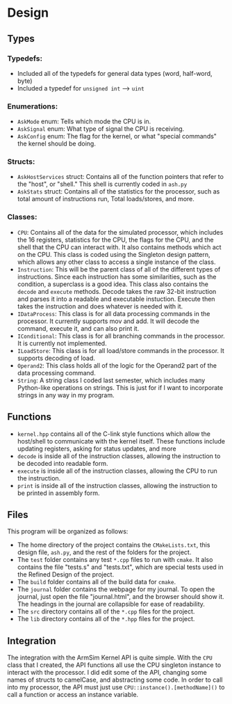 # Design

## Types
### Typedefs:
* Included all of the typedefs for general data types (word, half-word, byte)
* Included a typedef for `unsigned int` --> `uint`
### Enumerations:
* `AskMode` enum: Tells which mode the CPU is in.
* `AskSignal` enum: What type of signal the CPU is receiving.
* `AskConfig` enum: The flag for the kernel, or what "special commands" the kernel should be doing.
### Structs:
* `AskHostServices` struct: Contains all of the function pointers that refer to the "host", or "shell." This shell is currently coded in `ash.py`
* `AskStats` struct: Contains all of the statistics for the processor, such as total amount of instructions run, Total loads/stores, and more.
### Classes:
* `CPU`: Contains all of the data for the simulated processor, which includes the 16 registers, statistics for the CPU, the flags for the CPU, and the shell that the CPU can interact with. It also contains methods which act on the CPU. This class is coded using the Singleton design pattern, which allows any other class to access a single instance of the class.
* `Instruction`: This will be the parent class of all of the different types of instructions. Since each instruction has some similarities, such as the condition, a superclass is a good idea. This class also contains the `decode` and `execute` methods. Decode takes the raw 32-bit instruction and parses it into a readable and executable instuction. Execute then takes the instruction and does whatever is needed with it.
* `IDataProcess`: This class is for all data processing commands in the processor. It currently supports mov and add. It will decode the command, execute it, and can also print it. 
* `IConditional`: This class is for all branching commands in the processor. It is currently not implemented.
* `ILoadStore`: This class is for all load/store commands in the processor. It supports decoding of load.
* `Operand2`: This class holds all of the logic for the Operand2 part of the data processing command.
* `String`: A string class I coded last semester, which includes many Python-like operations on strings. This is just for if I want to incorporate strings in any way in my program.
## Functions
* `kernel.hpp` contains all of the C-link style functions which allow the host/shell to communicate with the kernel itself. These functions include updating registers, asking for status updates, and more
* `decode` is inside all of the instruction classes, allowing the instruction to be decoded into readable form.
* `execute` is inside all of the instruction classes, allowing the CPU to run the instruction.
* `print` is inside all of the instruction classes, allowing the instruction to be printed in assembly form.
## Files
This program will be organized as follows:
* The home directory of the project contains the `CMakeLists.txt`, this design file, `ash.py`, and the rest of the folders for the project.
* The `test` folder contains any test `*.cpp` files to run with `cmake`. It also contains the file "tests.s" and "tests.txt", which are special tests used in the Refined Design of the project.
* The `build` folder contains all of the build data for `cmake`.
* The `journal` folder contains the webpage for my journal. To open the journal, just open the file "journal.html", and the browser should show it. The headings in the journal are collapsible for ease of readability.
* The `src` directory contains all of the `*.cpp` files for the project.
* The `lib` directory contains all of the `*.hpp` files for the project.
## Integration
The integration with the ArmSim Kernel API is quite simple. With the `CPU` class that I created, the API functions all use the CPU singleton instance to interact with the processor. I did edit some of the API, changing some names of structs to camelCase, and abstracting some code. In order to call into my processor, the API must just use `CPU::instance().[methodName]()` to call a function or access an instance variable. 